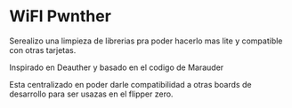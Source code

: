 # WiFI Pwnther

Serealizo una limpieza de librerias pra poder hacerlo mas lite y compatible con otras tarjetas. 

Inspirado en Deauther y basado en el codigo de Marauder

Esta centralizado en poder darle compatibilidad a otras boards de desarrollo para ser usazas en el flipper zero.